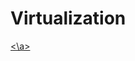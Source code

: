# Virtualization
<a href="https://github.com/Vasunthra98/Virtualization/assets/139779732/49e810c8-e2ee-4387-836b-166ba892200f "><\a>
